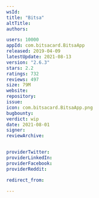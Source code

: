 ```yaml
---
wsId: 
title: "Bitsa"
altTitle: 
authors:

users: 10000
appId: com.bitsacard.BitsaApp
released: 2019-04-09
latestUpdate: 2021-08-13
version: "2.6.3"
stars: 2.2
ratings: 732
reviews: 497
size: 79M
website: 
repository: 
issue: 
icon: com.bitsacard.BitsaApp.png
bugbounty: 
verdict: wip
date: 2021-08-01
signer: 
reviewArchive:


providerTwitter: 
providerLinkedIn: 
providerFacebook: 
providerReddit: 

redirect_from:

---
```



